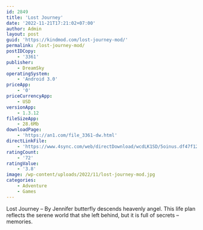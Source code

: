 ```yaml
---
id: 2849
title: 'Lost Journey'
date: '2022-11-21T17:21:02+07:00'
author: Admin
layout: post
guid: 'https://kindmod.com/lost-journey-mod/'
permalink: /lost-journey-mod/
postIDCopy:
    - '3361'
publisher:
    - DreamSky
operatingSystem:
    - 'Android 3.0'
priceApp:
    - '0'
priceCurrencyApp:
    - USD
versionApp:
    - 1.3.12
fileSizeApp:
    - 28.6Mb
downloadPage:
    - 'https://an1.com/file_3361-dw.html'
directLinkFile:
    - 'https://www.4sync.com/web/directDownload/wcdLK1SD/5oinus.df47f12ac50b4a5b8cd1b5f0922d987b'
ratingCount:
    - '72'
ratingValue:
    - '3.8'
image: /wp-content/uploads/2022/11/lost-journey-mod.jpg
categories:
    - Adventure
    - Games
---
```


Lost Journey – By Jennifer butterfly descends heavenly angel. This life plan reflects the serene world that she left behind, but it is full of secrets – memories.